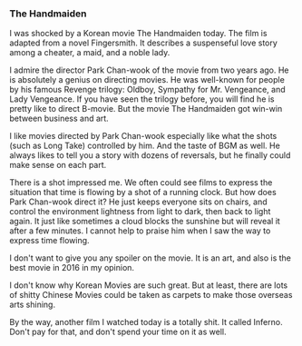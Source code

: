 ### The Handmaiden
I was shocked by a Korean movie The Handmaiden today. The film is adapted from a novel Fingersmith. It describes a suspenseful love story among a cheater, a maid, and a noble lady.

I admire the director Park Chan-wook of the movie from two years ago. He is absolutely a genius on directing movies. He was well-known for people by his famous Revenge trilogy: Oldboy, Sympathy for Mr. Vengeance, and Lady Vengeance. If you have seen the trilogy before, you will find he is pretty like to direct B-movie. But the movie The Handmaiden got win-win between business and art.

I like movies directed by Park Chan-wook especially like what the shots (such as Long Take) controlled by him. And the taste of BGM as well. He always likes to tell you a story with dozens of reversals, but he finally could make sense on each part.

There is a shot impressed me. We often could see films to express the situation that time is flowing by a shot of a running clock. But how does Park Chan-wook direct it? He just keeps everyone sits on chairs, and control the environment lightness from light to dark, then back to light again. It just like sometimes a cloud blocks the sunshine but will reveal it after a few minutes. I cannot help to praise him when I saw the way to express time flowing.

I don't want to give you any spoiler on the movie. It is an art, and also is the best movie in 2016 in my opinion.

I don't know why Korean Movies are such great. But at least, there are lots of shitty Chinese Movies could be taken as carpets to make those overseas arts shining.

By the way, another film I watched today is a totally shit. It called Inferno. Don't pay for that, and don't spend your time on it as well.
